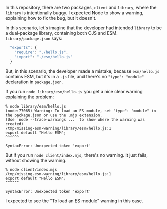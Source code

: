 In this repository, there are two packages, `client` and `library`, where the `library` is intentionally buggy. I expected Node to show a warning, explaining how to fix the bug, but it doesn't.

In this scenario, let's imagine that the developer had intended `library` to be a dual-package library, containing both CJS and ESM. `library/package.json` says:

```js
  "exports": {
    "require": "./hello.js",
    "import": "./esm/hello.js"
  }
```

But, in this scenario, the developer made a mistake, because `esm/hello.js` contains ESM, but it's in a `.js` file, and there's no `"type": "module"` declaration in `package.json`.

If you run `node library/esm/hello.js` you get a nice clear warning explaining the problem:

```
% node library/esm/hello.js
(node:77065) Warning: To load an ES module, set "type": "module" in the package.json or use the .mjs extension.
(Use `node --trace-warnings ...` to show where the warning was created)
/tmp/missing-esm-warning/library/esm/hello.js:1
export default "Hello ESM";
^^^^^^

SyntaxError: Unexpected token 'export'
```

But if you run `node client/index.mjs`, there's no warning. It just fails, without showing the warning.

```
% node client/index.mjs
/tmp/missing-esm-warning/library/esm/hello.js:1
export default "Hello ESM";
^^^^^^

SyntaxError: Unexpected token 'export'
```

I expected to see the "To load an ES module" warning in this case.